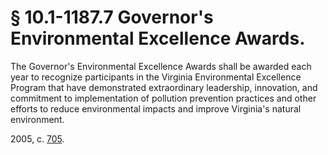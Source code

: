 # § 10.1-1187.7 Governor's Environmental Excellence Awards.

<p>The Governor's Environmental Excellence Awards shall be awarded each year to recognize participants in the Virginia Environmental Excellence Program that have demonstrated extraordinary leadership, innovation, and commitment to implementation of pollution prevention practices and other efforts to reduce environmental impacts and improve Virginia's natural environment.</p><p>2005, c. <a href='http://lis.virginia.gov/cgi-bin/legp604.exe?051+ful+CHAP0705'>705</a>.</p>